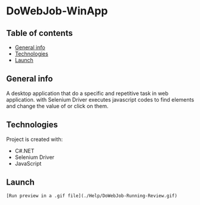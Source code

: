 # DoWebJob-WinApp
## Table of contents
* [General info](#general-info)
* [Technologies](#technologies)
* [Launch](#Launch)

## General info
A desktop application that do a specific and repetitive task in web application. with Selenium Driver executes javascript codes 
to find elements and change the value of or click on them.
	
## Technologies
Project is created with:
 * C#.NET
 * Selenium Driver
 * JavaScript
	
## Launch
``` 
[Run preview in a .gif file](./Help/DoWebJob-Running-Review.gif)
